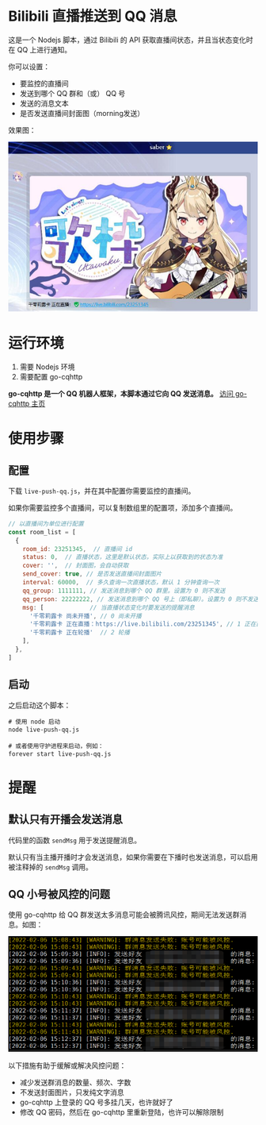 # Bilibili 直播推送到 QQ 消息

这是一个 Nodejs 脚本，通过 Bilibili 的 API 获取直播间状态，并且当状态变化时在 QQ 上进行通知。

你可以设置：
- 要监控的直播间
- 发送到哪个 QQ 群和（或） QQ 号
- 发送的消息文本
- 是否发送直播间封面图（morning发送）

效果图：

![效果图](./screenshot-1.jpg)

# 运行环境

1. 需要 Nodejs 环境
2. 需要配置 go-cqhttp

**go-cqhttp 是一个 QQ 机器人框架，本脚本通过它向 QQ 发送消息。** [访问 go-cqhttp 主页](https://github.com/Mrs4s/go-cqhttp)

# 使用步骤

## 配置

下载 `live-push-qq.js`，并在其中配置你需要监控的直播间。

如果你需要监控多个直播间，可以复制数组里的配置项，添加多个直播间。

```js
// 以直播间为单位进行配置
const room_list = [
  {
    room_id: 23251345,  // 直播间 id
    status: 0,  // 直播状态，这里是默认状态，实际上以获取到的状态为准
    cover: '',  // 封面图，会自动获取
    send_cover: true, // 是否发送直播间封面图片
    interval: 60000,  // 多久查询一次直播状态，默认 1 分钟查询一次
    qq_group: 1111111, // 发送消息到哪个 QQ 群里。设置为 0 则不发送
    qq_person: 22222222, // 发送消息到哪个 QQ 号上（即私聊）。设置为 0 则不发送。如果需要发送，建议先加好友，不知道对陌生人能不能发送
    msg: [             // 当直播状态变化时要发送的提醒消息
      '千零莉露卡 尚未开播', // 0 尚未开播
      '千零莉露卡 正在直播：https://live.bilibili.com/23251345', // 1 正在直播
      '千零莉露卡 正在轮播'  // 2 轮播
    ],
  },
]
```

## 启动

之后启动这个脚本：

```shell
# 使用 node 启动
node live-push-qq.js

# 或者使用守护进程来启动，例如：
forever start live-push-qq.js
```

# 提醒

## 默认只有开播会发送消息

代码里的函数 `sendMsg` 用于发送提醒消息。

默认只有当主播开播时才会发送消息，如果你需要在下播时也发送消息，可以启用被注释掉的 `sendMsg` 调用。

## QQ 小号被风控的问题

使用 go-cqhttp 给 QQ 群发送太多消息可能会被腾讯风控，期间无法发送群消息。如图：

![效果图](./screenshot-2.png)

以下措施有助于缓解或解决风控问题：

- 减少发送群消息的数量、频次、字数
- 不发送封面图片，只发纯文字消息
- go-cqhttp 上登录的 QQ 号多挂几天，也许就好了
- 修改 QQ 密码，然后在 go-cqhttp 里重新登陆，也许可以解除限制
